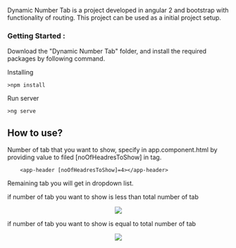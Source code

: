 Dynamic Number Tab is a project developed in angular 2 and bootstrap with functionality of routing.
This project can be used as a initial project setup.


### Getting Started :
Download the "Dynamic Number Tab" folder, and install the required packages by following command.

Installing

```
>npm install
```
Run server

```
>ng serve
```

## How to use?
 Number of tab that you want to show, specify in app.component.html
 by providing value to filed [noOfHeadresToShow] in <app-header> tag.

```
	<app-header [noOfHeadresToShow]=4></app-header>
```
Remaining tab you will get in dropdown list.


if number of tab you want to show is less than total number of tab

<p align="center"><img src="assets/img/sample_page1.PNG"></p>

if number of tab you want to show is equal to total number of tab

<p align="center"><img src="assets/img/sample_page2.PNG"></p>

